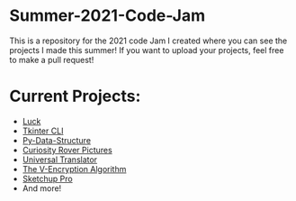 # Summer-2021-Code-Jam
This is a repository for the 2021 code Jam I created where you can see the projects I made this summer! If you want to upload your projects, feel free to make a pull request!

# Current Projects:

* [Luck](https://github.com/tinyCodersDen/Luck)
* [Tkinter CLI](https://github.com/tinyCodersDen/Tkinter-CLI)
* [Py-Data-Structure](https://github.com/tinyCodersDen/py-data-structure)
* [Curiosity Rover Pictures](https://github.com/tinyCodersDen/Curiosity-Pictures)
* [Universal Translator](https://github.com/tinyCodersDen/Universal-Translator)
* [The V-Encryption Algorithm](https://github.com/tinyCodersDen/V-Encryption-Algorithm)
* [Sketchup Pro](https://github.com/tinyCodersDen/Sketchup-Pro)
* And more!
